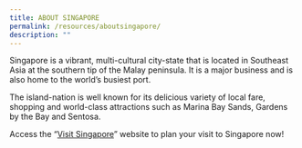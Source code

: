 ```yaml
---
title: ABOUT SINGAPORE
permalink: /resources/aboutsingapore/
description: ""
---
```


Singapore is a vibrant, multi-cultural city-state that is located in Southeast Asia at the southern tip of the Malay peninsula. It is a major business and is also home to the world’s busiest port.

The island-nation is well known for its delicious variety of local fare, shopping and world-class attractions such as Marina Bay Sands, Gardens by the Bay and Sentosa. 

Access the “[Visit Singapore](https://www.visitsingapore.com/en/)” website to plan your visit to Singapore now!
